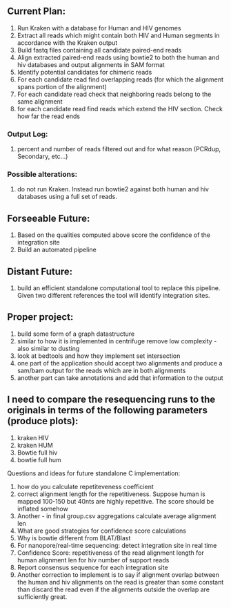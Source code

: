## Current Plan:
1. Run Kraken with a database for Human and HIV genomes
2. Extract all reads which might contain both HIV and Human segments in accordance with the Kraken output
3. Build fastq files containing all candidate paired-end reads
4. Align extracted paired-end reads using bowtie2 to both the human and hiv databases and output alignments in SAM format
5. Identify potential candidates for chimeric reads
6. For each candidate read find overlapping reads (for which the alignment spans portion of the alignment)
7. For each candidate read check that neighboring reads belong to the same alignment
8. for each candidate read find reads which extend the HIV section. Check how far the read ends

### Output Log:
1. percent and number of reads filtered out and for what reason (PCRdup, Secondary, etc...)

### Possible alterations:
1. do not run Kraken. Instead run bowtie2 against both human and hiv databases using a full set of reads.

## Forseeable Future:
1. Based on the qualities computed above score the confidence of the integration site
2. Build an automated pipeline

## Distant Future:
1. build an efficient standalone computational tool to replace this pipeline. Given two different references the tool will identify integration sites.

## Proper project:
1. build some form of a graph datastructure
2. similar to how it is implemented in centrifuge remove low complexity - also similar to dusting
3. look at bedtools and how they implement set intersection
4. one part of the application should accept two alignments and produce a sam/bam output for the reads which are in both alignments
5. another part can take annotations and add that information to the output

## I need to compare the resequencing runs to the originals in terms of the following parameters (produce plots):
1. kraken HIV
2. kraken HUM
3. Bowtie full hiv
4. bowtie full hum

Questions and ideas for future standalone C implementation:
1. how do you calculate repetiteveness coefficient
2. correct alignment length for the repetitiveness. Suppose human is mapped 100-150 but 40nts are highly repetitive. The score should be inflated somehow
3. Another - in final group.csv aggregations calculate average alignment len
4. What are good strategies for confidence score calculations
5. Why is bowtie different from BLAT/Blast
6. For nanopore/real-time sequencing: detect integration site in real time
7. Confidence Score:
	repetitiveness of the read
	alignment length for human
	alignment len for hiv
	number of support reads
8. Report consensus sequence for each integration site
9. Another correction to implement is to say if alignment overlap between the human and hiv alignments on the read is greater than some constant than discard the read even if the alignments outside the overlap are sufficiently great.
